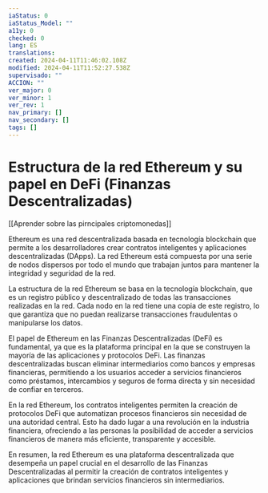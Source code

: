 ```yaml
---
iaStatus: 0
iaStatus_Model: ""
a11y: 0
checked: 0
lang: ES
translations: 
created: 2024-04-11T11:46:02.108Z
modified: 2024-04-11T11:52:27.538Z
supervisado: ""
ACCION: ""
ver_major: 0
ver_minor: 1
ver_rev: 1
nav_primary: []
nav_secondary: []
tags: []
---
```

# Estructura de la red Ethereum y su papel en DeFi (Finanzas Descentralizadas)

[[Aprender sobre las pirncipales criptomonedas]]

Ethereum es una red descentralizada basada en tecnología blockchain que permite a los desarrolladores crear contratos inteligentes y aplicaciones descentralizadas (DApps). La red Ethereum está compuesta por una serie de nodos dispersos por todo el mundo que trabajan juntos para mantener la integridad y seguridad de la red.

La estructura de la red Ethereum se basa en la tecnología blockchain, que es un registro público y descentralizado de todas las transacciones realizadas en la red. Cada nodo en la red tiene una copia de este registro, lo que garantiza que no puedan realizarse transacciones fraudulentas o manipularse los datos.

El papel de Ethereum en las Finanzas Descentralizadas (DeFi) es fundamental, ya que es la plataforma principal en la que se construyen la mayoría de las aplicaciones y protocolos DeFi. Las finanzas descentralizadas buscan eliminar intermediarios como bancos y empresas financieras, permitiendo a los usuarios acceder a servicios financieros como préstamos, intercambios y seguros de forma directa y sin necesidad de confiar en terceros.

En la red Ethereum, los contratos inteligentes permiten la creación de protocolos DeFi que automatizan procesos financieros sin necesidad de una autoridad central. Esto ha dado lugar a una revolución en la industria financiera, ofreciendo a las personas la posibilidad de acceder a servicios financieros de manera más eficiente, transparente y accesible.

En resumen, la red Ethereum es una plataforma descentralizada que desempeña un papel crucial en el desarrollo de las Finanzas Descentralizadas al permitir la creación de contratos inteligentes y aplicaciones que brindan servicios financieros sin intermediarios.
